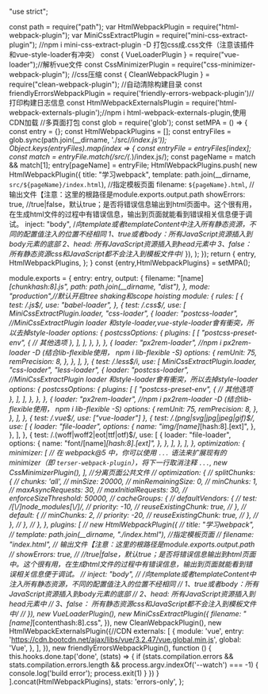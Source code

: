 "use strict";

const path = require("path");
var HtmlWebpackPlugin = require("html-webpack-plugin");
var MiniCssExtractPlugin = require("mini-css-extract-plugin"); //npm i mini-css-extract-plugin -D 打包css成.css文件（注意该插件和vue-style-loader有冲突）
const { VueLoaderPlugin } = require("vue-loader");//解析vue文件
const CssMinimizerPlugin = require("css-minimizer-webpack-plugin"); //css压缩
const { CleanWebpackPlugin } = require("clean-webpack-plugin"); //自动清除构建目录
const friendlyErrorsWebpackPlugin = require('friendly-errors-webpack-plugin')//打印构建日志信息
const HtmlWebpackExternalsPlugin = require('html-webpack-externals-plugin');//npm i html-webpack-externals-plugin,使用CDN加载
//多頁面打包
const glob = require('glob');
const setMPA = () => {
  const entry = {};
  const HtmlWebpackPlugins = [];
  const entryFiles = glob.sync(path.join(__dirname, './src/*/index.js'));
  Object.keys(entryFiles).map(index => {
    const entryFile = entryFiles[index];
    const match = entryFile.match(/src\/(.*)\/index\.js/);
    const pageName = match && match[1];
    entry[pageName] = entryFile;
    HtmlWebpackPlugins.push(
      new HtmlWebpackPlugin({
        title: "学习webpack",
        template: path.join(__dirname, `src/${pageName}/index.html`), //指定模板页面
        filename: `${pageName}.html`, // 输出文件【注意：这里的根路径是module.exports.output.path
        showErrors: true,
        //true|false，默认true；是否将错误信息输出到html页面中。这个很有用，在生成html文件的过程中有错误信息，输出到页面就能看到错误相关信息便于调试。
        inject: "body",
        /*向template或者templateContent中注入所有静态资源，不同的配置值注入的位置不经相同
                    1、true或者body：所有JavaScript资源插入到body元素的底部
                    2、head: 所有JavaScript资源插入到head元素中
                    3、false： 所有静态资源css和JavaScript都不会注入到模板文件中*/
      }),
    );
  });
  return {
    entry,
    HtmlWebpackPlugins,
  };
}
const {entry,HtmlWebpackPlugins} = setMPA();

module.exports = {
  entry: entry,
  output: {
    filename: "[name]_[chunkhash:8].js",
    path: path.join(__dirname, "dist"),
  },
  mode: "production",//默认开启tree shaking和scope hoisting
  module: {
    rules: [
      {
        test: /\.js$/,
        use: "babel-loader",
      },
      {
        test: /\.css$/,
        use: [
          MiniCssExtractPlugin.loader,
          "css-loader",
          {
            loader: "postcss-loader", //MiniCssExtractPlugin loader 和style-loader,vue-style-loader會有衝突，所以去掉style-loader
            options: {
              postcssOptions: {
                plugins: [
                  [
                    "postcss-preset-env",
                    {
                      // 其他选项
                    },
                  ],
                ],
              },
            },
          },
          {
            loader: "px2rem-loader", //npm i px2rem-loader -D (结合lib-flexible使用， npm i lib-flexible -S)
            options: {
              remUnit: 75,
              remPrecision: 8,
            },
          },
        ],
      },
      {
        test: /\.less$/i,
        use: [
          MiniCssExtractPlugin.loader,
          "css-loader",
          "less-loader",
          {
            loader: "postcss-loader", //MiniCssExtractPlugin loader 和style-loader會有衝突，所以去掉style-loader
            options: {
              postcssOptions: {
                plugins: [
                  [
                    "postcss-preset-env",
                    {
                      // 其他选项
                    },
                  ],
                ],
              },
            },
          },
          {
            loader: "px2rem-loader", //npm i px2rem-loader -D (结合lib-flexible使用， npm i lib-flexible -S)
            options: {
              remUnit: 75,
              remPrecision: 8,
            },
          },
        ],
      },
      { test: /\.vue$/, use: ["vue-loader"] },
      {
        test: /\.(png|svg|jpg|jpeg|gif)$/,
        use: [
          {
            loader: "file-loader",
            options: {
              name: "img/[name]_[hash:8].[ext]",
            },
          },
        ],
      },
      {
        test: /\.(woff|woff2|eot|ttf|otf)$/,
        use: [
          {
            loader: "file-loader",
            options: {
              name: "font/[name]_[hash:8].[ext]",
            },
          },
        ],
      },
    ],
  },
  optimization: {
    minimizer: [
      // 在 webpack@5 中，你可以使用 `...` 语法来扩展现有的 minimizer（即 `terser-webpack-plugin`），将下一行取消注释
      `...`,
      new CssMinimizerPlugin(),
    ],
    //分离页面公共文件
    // optimization: {
    //   splitChunks: {
    //     chunks: 'all',
    //     minSize: 20000,
    //     minRemainingSize: 0,
    //     minChunks: 1,
    //     maxAsyncRequests: 30,
    //     maxInitialRequests: 30,
    //     enforceSizeThreshold: 50000,
    //     cacheGroups: {
    //       defaultVendors: {
    //         test: /[\\/]node_modules[\\/]/,
    //         priority: -10,
    //         reuseExistingChunk: true,
    //       },
    //       default: {
    //         minChunks: 2,
    //         priority: -20,
    //         reuseExistingChunk: true,
    //       },
    //     },
    //   },
    // },
  },
  plugins: [
    // new HtmlWebpackPlugin({
    //   title: "学习webpack",
    //   template: path.join(__dirname, "./index.html"), //指定模板页面
    //   filename: "index.html", // 输出文件【注意：这里的根路径是module.exports.output.path
    //   showErrors: true,
    //   //true|false，默认true；是否将错误信息输出到html页面中。这个很有用，在生成html文件的过程中有错误信息，输出到页面就能看到错误相关信息便于调试。
    //   inject: "body",
    //   /*向template或者templateContent中注入所有静态资源，不同的配置值注入的位置不经相同
    //               1、true或者body：所有JavaScript资源插入到body元素的底部
    //               2、head: 所有JavaScript资源插入到head元素中
    //               3、false： 所有静态资源css和JavaScript都不会注入到模板文件中*/
    // }),
    new VueLoaderPlugin(),
    new MiniCssExtractPlugin({
      filename: "[name]_[contenthash:8].css",
    }),
    new CleanWebpackPlugin(),
    new HtmlWebpackExternalsPlugin({//CDN
      externals: [
        {
          module: 'vue',
          entry: 'https://cdn.bootcdn.net/ajax/libs/vue/3.2.47/vue.global.min.js',
          global: 'Vue',
        },
      ],
    }),
    new friendlyErrorsWebpackPlugin(),
    function () {
      this.hooks.done.tap('done', (stats) => {
        if (stats.compilation.errors && stats.compilation.errors.length && process.argv.indexOf('--watch') === -1) {
          console.log('build error');
          process.exit(1)
        }
      })
    }
  ].concat(HtmlWebpackPlugins),
  stats: 'errors-only',
};
